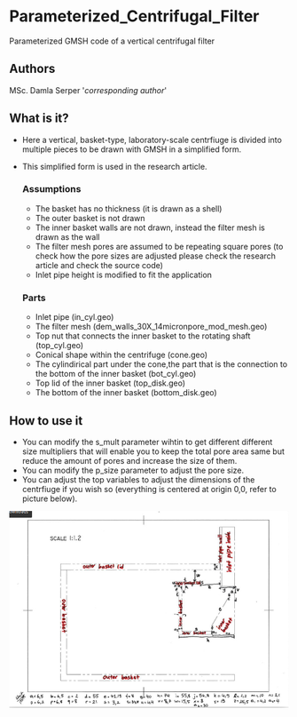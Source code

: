 # Parameterized_Centrifugal_Filter
Parameterized GMSH code of a vertical centrifugal filter

## Authors
MSc. Damla Serper '*corresponding author*'

## What is it?
- Here a vertical, basket-type, laboratory-scale centrfiuge is divided into multiple pieces to be drawn with GMSH in a simplified form.
- This simplified form is used in the research article.

  ### Assumptions
    - The basket has no thickness (it is drawn as a shell)
    - The outer basket is not drawn
    - The inner basket walls are not drawn, instead the filter mesh is drawn as the wall
    - The filter mesh pores are assumed to be repeating square pores (to check how the pore sizes are adjusted please check the research article and check the source code)
    - Inlet pipe height is modified to fit the application
  
  ### Parts
    - Inlet pipe (in_cyl.geo)
    - The filter mesh (dem_walls_30X_14micronpore_mod_mesh.geo)
    - Top nut that connects the inner basket to the rotating shaft (top_cyl.geo)
    - Conical shape within the centrifuge (cone.geo)
    - The cylindirical part under the cone,the part that is the connection to the bottom of the inner basket (bot_cyl.geo)
    - Top lid of the inner basket (top_disk.geo)
    - The bottom of the inner basket (bottom_disk.geo)

## How to use it
  - You can modify the s_mult parameter wihtin to get different different size multipliers that will enable you to keep the total pore area same but reduce the amount of pores and increase the size of them.
  - You can modify the p_size parameter to adjust the pore size.
  - You can adjust the top variables to adjust the dimensions of the centrfiuge if you wish so (everything is centered at origin 0,0, refer to picture below).

![drawings](drawings.jpg)
